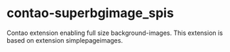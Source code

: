 contao-superbgimage_spis
========================

Contao extension enabling full size background-images.
This extension is based on extension simplepageimages.
